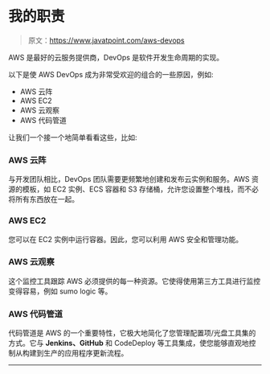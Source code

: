 # 我的职责

> 原文：<https://www.javatpoint.com/aws-devops>

AWS 是最好的云服务提供商，DevOps 是软件开发生命周期的实现。

以下是使 AWS DevOps 成为非常受欢迎的组合的一些原因，例如:

*   AWS 云阵
*   AWS EC2
*   AWS 云观察
*   AWS 代码管道

让我们一个接一个地简单看看这些，比如:

### AWS 云阵

与开发团队相比，DevOps 团队需要更频繁地创建和发布云实例和服务。AWS 资源的模板，如 EC2 实例、ECS 容器和 S3 存储桶，允许您设置整个堆栈，而不必将所有东西放在一起。

### AWS EC2

您可以在 EC2 实例中运行容器。因此，您可以利用 AWS 安全和管理功能。

### AWS 云观察

这个监控工具跟踪 AWS 必须提供的每一种资源。它使得使用第三方工具进行监控变得容易，例如 sumo logic 等。

### AWS 代码管道

代码管道是 AWS 的一个重要特性，它极大地简化了您管理配置项/光盘工具集的方式。它与 **Jenkins、GitHub** 和 CodeDeploy 等工具集成，使您能够直观地控制从构建到生产的应用程序更新流程。

* * *